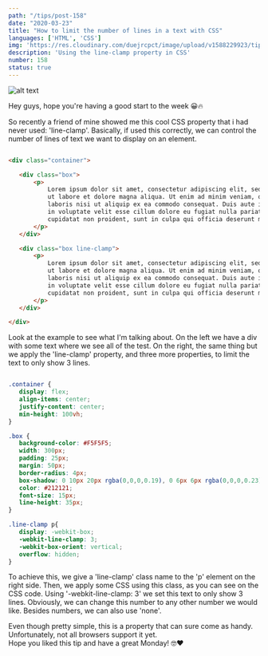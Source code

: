 ```yaml
---
path: "/tips/post-158"
date: "2020-03-23"
title: "How to limit the number of lines in a text with CSS"
languages: ['HTML', 'CSS']
img: 'https://res.cloudinary.com/duejrcpct/image/upload/v1588229923/tips/158-1_ixicri.png'
description: 'Using the line-clamp property in CSS'
number: 158
status: true
---
```


![alt text](https://res.cloudinary.com/duejrcpct/image/upload/v1588229923/tips/158-2_hi1rv4.png "Limit lines in text with CSS")

Hey guys, hope you're having a good start to the week 😀🔥

So recently a friend of mine showed me this cool CSS property that i had never used: 'line-clamp'. Basically, if used this correctly, we can control the number of lines of text we want to display on an element.

 ```html
 
<div class="container">

    <div class="box">
        <p>
            Lorem ipsum dolor sit amet, consectetur adipiscing elit, sed do eiusmod tempor incididunt 
            ut labore et dolore magna aliqua. Ut enim ad minim veniam, quis nostrud exercitation ullamco 
            laboris nisi ut aliquip ex ea commodo consequat. Duis aute irure dolor in reprehenderit 
            in voluptate velit esse cillum dolore eu fugiat nulla pariatur. Excepteur sint occaecat 
            cupidatat non proident, sunt in culpa qui officia deserunt mollit anim id est laborum.
        </p>
    </div>

    <div class="box line-clamp">
        <p>
            Lorem ipsum dolor sit amet, consectetur adipiscing elit, sed do eiusmod tempor incididunt 
            ut labore et dolore magna aliqua. Ut enim ad minim veniam, quis nostrud exercitation ullamco 
            laboris nisi ut aliquip ex ea commodo consequat. Duis aute irure dolor in reprehenderit 
            in voluptate velit esse cillum dolore eu fugiat nulla pariatur. Excepteur sint occaecat 
            cupidatat non proident, sunt in culpa qui officia deserunt mollit anim id est laborum.
        </p>
    </div>

</div>

 ```

Look at the example to see what I'm talking about. On the left we have a div with some text where we see all of the test. On the right, the same thing but we apply the 'line-clamp' property, and three more properties, to limit the text to only show 3 lines.

 ```css
 
.container {
    display: flex;
    align-items: center;
    justify-content: center;
    min-height: 100vh;
}

.box {
    background-color: #F5F5F5;
    width: 300px;
    padding: 25px;
    margin: 50px;
    border-radius: 4px;
    box-shadow: 0 10px 20px rgba(0,0,0,0.19), 0 6px 6px rgba(0,0,0,0.23);
    color: #212121;
    font-size: 15px;
    line-height: 35px;
}

.line-clamp p{
    display: -webkit-box;
    -webkit-line-clamp: 3;
    -webkit-box-orient: vertical;
    overflow: hidden;
}

 ```

To achieve this, we give a 'line-clamp' class name to the 'p' element on the right side. Then, we apply some CSS using this class, as you can see on the CSS code. Using '-webkit-line-clamp: 3' we set this text to only show 3 lines. Obviously, we can change this number to any other number we would like. Besides numbers, we can also use 'none'.

Even though pretty simple, this is a property that can sure come as handy. Unfortunately, not all browsers support it yet.  
Hope you liked this tip and have a great Monday! 🤓♥️


